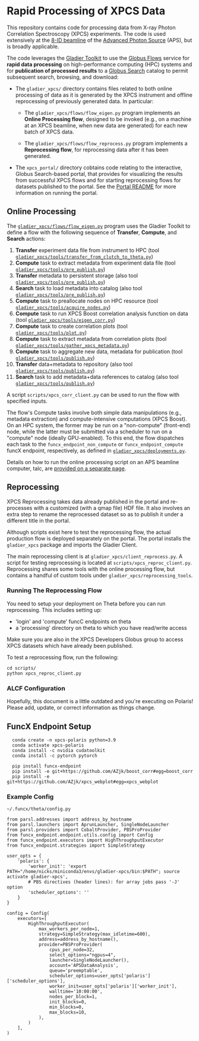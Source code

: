 # Rapid Processing of XPCS Data

This repository contains code for processing data from X-ray Photon Correlation Spectroscopy (XPCS) experiments. The code is used extensively at the [8-ID beamline](https://www.aps.anl.gov/Sector-8/8-ID) of the [Advanced Photon Source](https://www.aps.anl.gov) (APS), but is broadly applicable.

The code leverages the [Gladier Toolkit](https://gladier.readthedocs.io/en/latest/) to use the [Globus Flows](https://www.globus.org/platform/services/flows) service for **rapid data processing** on high-performance computing (HPC) systems and for **publication of processed results** to a [Globus Search](https://www.globus.org/platform/services/search) catalog to permit subsequent search, browsing, and download:

* The ``gladier_xpcs/`` directory contains files related to both online processing of data as it is generated by the XPCS instrument and offline reprocessing of previously generated data. In particular:

  * The `gladier_xpcs/flows/flow_eigen.py` program implements an **Online Processing flow**, designed to be invoked (e.g., on a machine at an XPCS beamline, when new data are generated) for each new batch of XPCS data. 

  * The `gladier_xpcs/flows/flow_reprocess.py` program implements a **Reprocessing flow**, for reprocessing data after it has been generated.

* The ``xpcs_portal/`` directory cobtains code relating to the interactive, Globus Search-based portal, that provides for visualizing the results from successful XPCS flows and for starting reprocessing flows for datasets published to the portal. See the [Portal README](./xpcs_portal/README.md) for more information on running the portal.


## Online Processing

The [`gladier_xpcs/flows/flow_eigen.py`](https://github.com/globus-gladier/gladier-xpcs/blob/main/gladier_xpcs/flows/flow_eigen.py) program uses the Gladier Toolkit to define a flow with the following sequence of **Transfer**, **Compute**, and **Search** actions:

1. **Transfer** experiment data file from instrument to HPC (tool [`gladier_xpcs/tools/transfer_from_clutch_to_theta.py`](https://github.com/globus-gladier/gladier-xpcs/blob/main/gladier_xpcs/tools/transfer_from_clutch_to_theta.py))
1. **Compute** task to extract metadata from experiment data file (tool [`gladier_xpcs/tools/pre_publish.py`](https://github.com/globus-gladier/gladier-xpcs/blob/main/gladier_xpcs/tools/pre_publish.py))
1. **Transfer** metadata to persistent storage (also tool [`gladier_xpcs/tools/pre_publish.py`](https://github.com/globus-gladier/gladier-xpcs/blob/main/gladier_xpcs/tools/pre_publish.py))
1. **Search** task to load metadata into catalog (also tool [`gladier_xpcs/tools/pre_publish.py`](https://github.com/globus-gladier/gladier-xpcs/blob/main/gladier_xpcs/tools/pre_publish.py))
1. **Compute** task to preallocate nodes on HPC resource (tool [`gladier_xpcs/tools/acquire_nodes.py`](https://github.com/globus-gladier/gladier-xpcs/blob/main/gladier_xpcs/tools/acquire_nodes.py))
1. **Compute** task to run XPCS Boost correlation analysis function on data (tool [`gladier_xpcs/tools/eigen_corr.py`](https://github.com/globus-gladier/gladier-xpcs/blob/main/gladier_xpcs/tools/eigen_corr.py))
1. **Compute** task to create correlation plots (tool [`gladier_xpcs/tools/plot.py`](https://github.com/globus-gladier/gladier-xpcs/blob/main/gladier_xpcs/tools/plot.py))
1. **Compute** task to extract metadata from correlation plots (tool [`gladier_xpcs/tools/gather_xpcs_metadata.py`](https://github.com/globus-gladier/gladier-xpcs/blob/main/gladier_xpcs/tools/gather_xpcs_metadata.py))
1. **Compute** task to aggregate new data, metadata for publication (tool [`gladier_xpcs/tools/publish.py`](https://github.com/globus-gladier/gladier-xpcs/blob/main/gladier_xpcs/tools/publish.py))
1. **Transfer** data+metadata to repository (also tool [`gladier_xpcs/tools/publish.py`](https://github.com/globus-gladier/gladier-xpcs/blob/main/gladier_xpcs/tools/publish.py))
1. **Search** task to add metadata+data references to catalog (also tool [`gladier_xpcs/tools/publish.py`](https://github.com/globus-gladier/gladier-xpcs/blob/main/gladier_xpcs/tools/publish.py))

A script `scripts/xpcs_corr_client.py` can be used to run the flow with specified inputs.

The flow's Compute tasks involve both simple data manipulations (e.g., metadata extraction) and compute-intensive computations (XPCS Boost). On an HPC system, the former may be run on a "non-compute" (front-end) node, while the latter must be submitted via a scheduler to run on a "compute" node (ideally GPU-enabled). To this end, the flow dispatches each task to the `funcx_endpoint_non_compute` or `funcx_endpoint_compute` funcX endpoint, respectively, as defined in [`gladier_xpcs/deployments.py`](https://github.com/globus-gladier/gladier-xpcs/blob/main/gladier_xpcs/deployments.py). 
        
Details on how to run the online processing script on an APS beamline computer, talc, are [provided on a separate page](https://github.com/globus-gladier/gladier-xpcs/blob/main/scripts/online-processing.md). 

## Reprocessing

XPCS Reprocessing takes data already published in the portal and re-processes with
a customized (with a qmap file) HDF file. It also involves an extra step to rename
the reprocessed dataset so as to publish it under a different title in the portal. 

Although scripts exist here to test the reprocessing flow, the actual production flow is
deployed separately on the portal. The portal installs the `gladier_xpcs` package and
imports the Gladier Client.

The main reprocessing client is at `gladier_xpcs/client_reprocess.py`. A script for 
testing reprocessing is located at `scripts/xpcs_reproc_client.py`. Reprocessing
shares some tools with the online processing flow, but contains a handful of custom
tools under `gladier_xpcs/reprocessing_tools`.

### Running The Reprocessing Flow

You need to setup your deployment on Theta before you can run reprocessing. This includes
setting up:

* 'login' and 'compute' funcC endpoints on theta
* a 'processing' directory on theta to which you have read/write access

Make sure you are also in the XPCS Developers Globus group to access XPCS datasets which
have already been published.

To test a reprocessing flow, run the following:

```
cd scripts/
python xpcs_reproc_client.py
```

### ALCF Configuration

Hopefully, this document is a little outdated and you're executing on Polaris!
Please add, update, or correct information as things change. 

## FuncX Endpoint Setup

```
  conda create -n xpcs-polaris python=3.9
  conda activate xpcs-polaris
  conda install -c nvidia cudatoolkit
  conda install -c pytorch pytorch

  pip install funcx-endpoint
  pip install -e git+https://github.com/AZjk/boost_corr#egg=boost_corr
  pip install -e git+https://github.com/AZjk/xpcs_webplot#egg=xpcs_webplot
```

### Example Config

```
~/.funcx/theta/config.py

from parsl.addresses import address_by_hostname
from parsl.launchers import AprunLauncher, SingleNodeLauncher
from parsl.providers import CobaltProvider, PBSProProvider
from funcx_endpoint.endpoint.utils.config import Config
from funcx_endpoint.executors import HighThroughputExecutor
from funcx_endpoint.strategies import SimpleStrategy

user_opts = {
    'polaris': {
        'worker_init': 'export PATH="/home/nicks/miniconda3/envs/gladier-xpcs/bin:$PATH"; source activate gladier-xpcs',
        # PBS directives (header lines): for array jobs pass '-J' option
        'scheduler_options': ''
    }
}

config = Config(
    executors=[
        HighThroughputExecutor(
            max_workers_per_node=1,
            strategy=SimpleStrategy(max_idletime=600),
            address=address_by_hostname(),
            provider=PBSProProvider(
                cpus_per_node=32,
                select_options="ngpus=4",
                launcher=SingleNodeLauncher(),
                account='APSDataAnalysis',
                queue='preemptable',
                scheduler_options=user_opts['polaris']['scheduler_options'],
                worker_init=user_opts['polaris']['worker_init'],
                walltime='10:00:00',
                nodes_per_block=1,
                init_blocks=0,
                min_blocks=0,
                max_blocks=10,
            ),
        )
    ],
)
```
